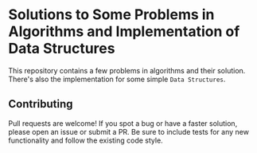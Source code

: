 # Solutions to Some Problems in Algorithms and Implementation of Data Structures

This repository contains a few problems in algorithms and their solution. There's also the implementation for some simple `Data Structures`.

## Contributing

Pull requests are welcome! If you spot a bug or have a faster solution, please open an issue or submit a PR. Be sure to include tests for any new functionality and follow the existing code style.

